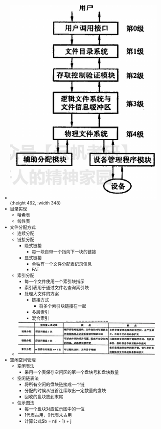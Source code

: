 - ![image.png](../assets/image_1630563781330_0.png){:height 462, :width 348}
- 目录实现
	- 哈希表
	- 线性表
- 文件分配方式
	- 连续分配
	- 链接分配
		- 隐式链接
			- 每一块自带一个指向下一块的链接
		- 显式链接
			- 单独有一个文件分配表记录信息
			- FAT
	- 索引分配
		- 每一个文件使用一个索引块指示
		- 索引表用于通过文件名查询索引块
		- 处理大文件的方案
			- 链接方式
				- 将多个索引块链接在一起
			- 多层索引
			- 混合索引
	- ![image.png](../assets/image_1630564300248_0.png)
- 空闲空间管理
	- 空闲表法
		- 采用一个表保存空闲区的第一个盘块号和盘块数量
	- 空闲链表法
		- 将所有空闲的盘块链接成一个链
		- 分配的时候从链首连续取出一定数量的盘块
		- 回收的盘块放到末尾
	- 位示图法
		- 每一个盘块对应位示图中的一位
		- 1代表占用，0代表未占用
		- 计算公式$b = n(i - 1) + j